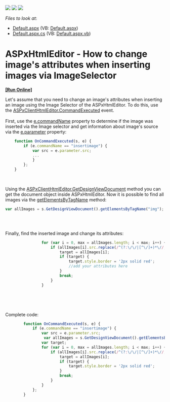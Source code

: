 <!-- default badges list -->
![](https://img.shields.io/endpoint?url=https://codecentral.devexpress.com/api/v1/VersionRange/128544771/13.2.9%2B)
[![](https://img.shields.io/badge/Open_in_DevExpress_Support_Center-FF7200?style=flat-square&logo=DevExpress&logoColor=white)](https://supportcenter.devexpress.com/ticket/details/T109859)
[![](https://img.shields.io/badge/📖_How_to_use_DevExpress_Examples-e9f6fc?style=flat-square)](https://docs.devexpress.com/GeneralInformation/403183)
<!-- default badges end -->
<!-- default file list -->
*Files to look at*:

* [Default.aspx](./CS/Default.aspx) (VB: [Default.aspx](./VB/Default.aspx))
* [Default.aspx.cs](./CS/Default.aspx.cs) (VB: [Default.aspx.vb](./VB/Default.aspx.vb))
<!-- default file list end -->
# ASPxHtmlEditor - How to change image's attributes when inserting images via ImageSelector
<!-- run online -->
**[[Run Online]](https://codecentral.devexpress.com/t109859/)**
<!-- run online end -->


<p>Let's assume that you need to change an image's attributes when inserting an image using the Image Selector of the ASPxHtmlEditor. To do this, use the <a href="https://documentation.devexpress.com/#AspNet/DevExpressWebASPxHtmlEditorScriptsASPxClientHtmlEditor_CommandExecutedtopic">ASPxClientHtmlEditor.CommandExecuted</a> event.<br /><br />First, use the <a href="https://documentation.devexpress.com/#AspNet/DevExpressWebASPxHtmlEditorScriptsASPxClientHtmlEditorCommandEventArgs_commandNametopic">e.commandName</a> property to determine if the image was inserted via the Image selector and get information about image's source via the <a href="https://documentation.devexpress.com/#AspNet/DevExpressWebASPxHtmlEditorScriptsASPxClientHtmlEditorCommandEventArgs_parametertopic">e.parameter</a> property: </p>


```js
	function OnCommandExecuted(s, e) {
		if (e.commandName == "insertimage") {
			var src = e.parameter.src;
 			...
			}
		};
	}

```


<p> </p>
<p>Using the <a href="https://documentation.devexpress.com/#AspNet/DevExpressWebASPxHtmlEditorScriptsASPxClientHtmlEditor_GetDesignViewDocumenttopic">ASPxClientHtmlEditor.GetDesignViewDocument</a> method you can get the document object inside ASPxHtmlEditor. Now it is possible to find all images via the <a href="https://developer.mozilla.org/en-US/docs/Web/API/Element/getElementsByTagName">getElementsByTagName</a> method:</p>


```js
var allImages = s.GetDesignViewDocument().getElementsByTagName("img");
 

```


<p> </p>
<p>Finally, find the inserted image and change its attributes:</p>


```js
                for (var i = 0, max = allImages.length; i < max; i++) {
                    if (allImages[i].src.replace(/^(?:\/\/|[^\/]+)*\//, "/") == src.replace(/^(?:\/\/|[^\/]+)*\//, "/")) {
                        target = allImages[i];
                        if (target) {
                            target.style.border = '2px solid red';
                            //add your attributes here
                        }
                        break;
                    }
                }

```


<p> </p>
<p> </p>
<p>Complete code:</p>


```js
        function OnCommandExecuted(s, e) {
            if (e.commandName == "insertimage") {
                var src = e.parameter.src;
                 var allImages = s.GetDesignViewDocument().getElementsByTagName("img");
                var target;
                for (var i = 0, max = allImages.length; i < max; i++) {
                    if (allImages[i].src.replace(/^(?:\/\/|[^\/]+)*\//, "/") == src.replace(/^(?:\/\/|[^\/]+)*\//, "/")) {
                        target = allImages[i];
                        if (target) {
                            target.style.border = '2px solid red';                          
                        }
                        break;
                    }
                }
            };
        }

```


<p> </p>
<p> </p>

<br/>


